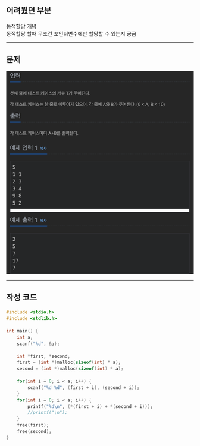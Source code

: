 어려웠던 부분
---
동적할당 개념  
동적할당 할때 무조건 포인터변수에만 할당할 수 있는지 궁금

---
문제
---
![bj_stage3_for](/images/bj_stage3_for.png)

---
작성 코드
---
```c
#include <stdio.h>
#include <stdlib.h>

int main() {
    int a;
    scanf("%d", &a);
    
    int *first, *second;
    first = (int *)malloc(sizeof(int) * a);
    second = (int *)malloc(sizeof(int) * a);
    
    for(int i = 0; i < a; i++) {
        scanf("%d %d", (first + i), (second + i));
    }
    for(int i = 0; i < a; i++) {
        printf("%d\n", (*(first + i) + *(second + i)));
        //printf("\n");
    }
    free(first);
    free(second);
}
```
